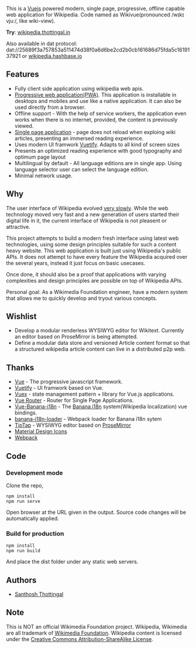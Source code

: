 This is a [Vuejs](https://vuejs.org) powered modern, single page, progressive, offline capable web application for Wikipedia. Code named as Wikivue(pronounced /wɪkɪ vjuː/, like wiki-view).

**Try**: [wikipedia.thottingal.in](https://wikipedia.thottingal.in)

Also available in dat protocol:  dat://25689f3a757853a511474d38f0a6d6be2cd2b0cb161686d75fda5c1619137921 or [wikipedia.hashbase.io](wikipedia.hashbase.io)

## Features

* Fully client side application using wikipedia web apis.
* [Progressive web application(PWA)](https://en.wikipedia.org/wiki/Progressive_web_applications). This application is installable in desktops and mobiles and use like a native application. It can also be used directly from a browser.
* Offline support - With the help of service workers, the application even works when there is no internet, provided, the content is previously viewed.
* [Single page application](https://en.wikipedia.org/wiki/Single-page_application) - page does not reload when exploing wiki articles, presenting an immersed reading experience.
* Uses modern UI framwork [Vuetify](https://vuetifyjs.com).  Adapts to all kind of screen sizes
* Presents an optimized reading experience with good typography and optimum page layout
* Multilingual by default - All language editions are in single app. Using language selector user can select the language edition.
* Minimal network usage.

## Why

The user interface of Wikipedia evolved [very slowly](https://www.versionmuseum.com/history-of/wikipedia-website). While the web technology
moved very fast and a new generation of users started their digital life in it, the current interface of Wikipedia is not pleasent or attractive.

This project attempts to build a modern fresh interface using latest web technologies, using some design principles suitable for such a content heavy website.
This web application is built just using Wikipedia's public APIs. It does not attempt to have every feature the Wikipedia acquired over the several years, instead it just focus on basic usecases.

Once done, it should also be a proof that applications with varying complexities and design principles are possible on top of Wikipedia APIs.

Personal goal: As a Wikimedia Foundation engineer, have a modern system that allows me to quickly develop and tryout various concepts.

## Wishlist

* Develop a modular renderless WYSIWYG editor for Wikitext. Currently an editor based on ProseMirror is being attempted.
* Define a modular data store and versioned Article content format so that a structured wikipedia article content can live in a distributed p2p web.


## Thanks

* [Vue](https://vuejs.org/) - The progressive javascript framework.
* [Vuetify](https://vuejs.org) - UI framwork based on Vue.
* [Vuex](https://vuex.vuejs.org/) - state management pattern + library for Vue.js applications.
* [Vue Router](https://router.vuejs.org/) - Router for Single Page Applications.
* [Vue-Banana-i18n](https://github.com/santhoshtr/vue-banana-i18n) - The [Banana i18n](https://github.com/wikimedia/banana-**i18n**) system(Wikipedia localization) vue bindings.
* [banana-i18n-loader](https://github.com/santhoshtr/banana-i18n-loader) - Webpack loader for Banana i18n sytem
* [TipTap](https://tiptap.scrumpy.io/) - WYSIWYG editor based on [ProseMirror](https://prosemirror.net/)
* [Material Design Icons](https://materialdesignicons.com/)
* [Webpack](https://webpack.js.org/)

## Code

### Development mode

Clone the repo,

```lang=bash
npm install
npm run serve
```

Open browser at the URL given in the output. Source code changes will be automatically applied.

### Build for production

```lang=bash
npm install
npm run build
```

And place the dist folder under any static web servers.

## Authors

* [Santhosh Thottingal](https://thottingal.in)

## Note

This is NOT an official Wikimedia Foundation project. Wikipedia, Wikimedia are all trademark of [Wikimedia Foundation](https://www.wikimediafoundation.org/). Wikipedia content is licensed under  the [Creative Commons Attribution-ShareAlike License](https://en.wikipedia.org/wiki/Wikipedia:Text_of_Creative_Commons_Attribution-ShareAlike_3.0_Unported_License).
